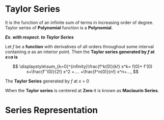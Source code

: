 # Taylor Series

 It is the function of an infinite sum of terms in increasing order of degree. Taylor series of **Polynomial** function is a **Polynomial**. 

**_Ex. with respect. to **Taylor Series**_**

Let _f_ be a **function** with derivatives of all orders throughout some interval containing _a_ as an interior point. Then the **Taylor series generated by _f_ at _x=a_ is** 

$$
\displaystyle\sum_{k=0}^{infinity}\frac{f^k(0)}{k!} x^k= f(0)+ f'(0) x+\frac{f''(0)}{2!} x^2 +.... +\frac{f^n(0)}{n!} x^n+..., 
$$                                                              
                                                              
The **Taylor Series** generated by _f_ at _x_ = 0


 When the **Taylor series** is centered at **Zero** it is known as **Maclaurin Series**. 

# Series Representation 
